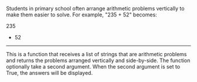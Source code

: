 Students in primary school often arrange arithmetic problems vertically to make them easier to solve. For example, "235 + 52" becomes:

  235
+  52
-----
This is a function that receives a list of strings that are arithmetic problems and returns the problems arranged vertically and side-by-side. 
The function optionally take a second argument. When the second argument is set to True, the answers will be displayed.


